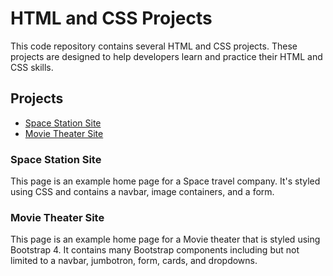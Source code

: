 # HTML and CSS Projects

This code repository contains several HTML and CSS projects. These projects are designed to help developers learn and practice their HTML and CSS skills.

## Projects

- [Space Station Site](https://github.com/foosasugaome/html_css_projects/tree/main/Space-Station)
- [Movie Theater Site](https://github.com/foosasugaome/html_css_projects/tree/main/bootstrap4_project) 

### Space Station  Site

This page is an example home page for a Space travel company. It's styled using CSS and contains a navbar, image containers, and a form.

### Movie Theater Site

This page is an example home page for a Movie theater that is styled using Bootstrap 4. It contains many Bootstrap  components including but not limited to a navbar, jumbotron, form, cards, and dropdowns.
